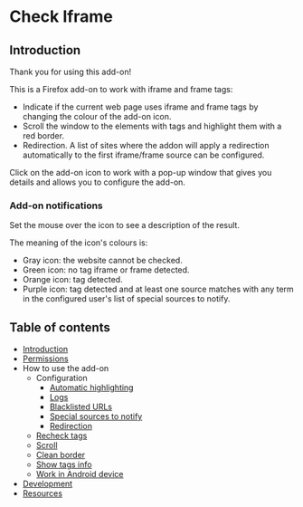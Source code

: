 # Check Iframe

## Introduction

Thank you for using this add-on!

This is a Firefox add-on to work with iframe and frame tags:

- Indicate if the current web page uses iframe and frame tags by changing the colour of the add-on icon.
- Scroll the window to the elements with tags and highlight them with a red border.
- Redirection. A list of sites where the addon will apply a redirection automatically to the first iframe/frame source can be configured.

Click on the add-on icon to work with a pop-up window that gives you details and allows you to configure the add-on.

### Add-on notifications

Set the mouse over the icon to see a description of the result.

The meaning of the icon's colours is: 

- Gray icon: the website cannot be checked.
- Green icon: no tag iframe or frame detected.
- Orange icon: tag detected.
- Purple icon: tag detected and at least one source matches with any term in the configured user's list of special sources to notify.

## Table of contents

- [Introduction](#introduction)
- [Permissions](permissions/permissions.html)
- How to use the add-on
  - Configuration
    - [Automatic highlighting](how-to-use/configuration/automatic-highlighting.html)
    - [Logs](how-to-use/configuration/logs.html)
    - [Blacklisted URLs](how-to-use/configuration/blacklisted-urls.html)
    - [Special sources to notify](how-to-use/configuration/sources-to-notify.html)
    - [Redirection](how-to-use/configuration/redirection.html)
  - [Recheck tags](how-to-use/recheck.html)
  - [Scroll](how-to-use/scroll.html)
  - [Clean border](how-to-use/clean-border.html)
  - [Show tags info](how-to-use/show-tags-info.html)
  - [Work in Android device](how-to-use/work-in-android-device.html)
- [Development](how-to-use/development.html)
- [Resources](resources/resources.html)
